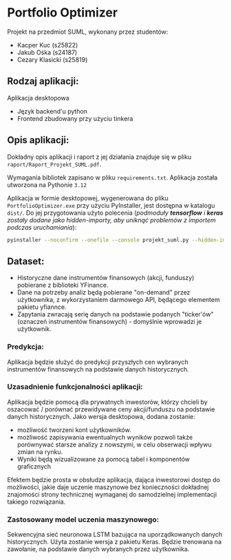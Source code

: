 # Portfolio Optimizer
Projekt na przedmiot SUML, wykonany przez studentów: 
- Kacper Kuc (s25822)
- Jakub Ośka (s24187)
- Cezary Klasicki (s25819)

## Rodzaj aplikacji:
Aplikacja desktopowa
- Język backend'u python
- Frontend zbudowany przy użyciu tinkera

## Opis aplikacji:
Dokładny opis aplikacji i raport z jej działania znajduje się w pliku `raport/Raport_Projekt_SUML.pdf`.

Wymagania bibliotek zapisano w pliku `requirements.txt`. Aplikacja została utworzona na Pythonie `3.12`

Aplikacja w formie desktopowej, wygenerowana do pliku `PortfolioOptimizer.exe` przy użyciu PyInstaller, jest dostępna w katalogu `dist/`.
Do jej przygotowania użyto polecenia (_podmoduły **tensorflow** i **keras** zostały dodane jako hidden-importy, aby uniknąć problemów z importem podczas uruchamiania_):
```bash
pyinstaller --noconfirm --onefile --console projekt_suml.py --hidden-import=tf_keras.src.engine.base_layer_v1 --hidden-import=tensorflow.keras
```


## Dataset:
- Historyczne dane instrumentów finansowych (akcji, funduszy) pobierane z biblioteki YFinance.
- Dane na potrzeby analiz będą pobierane "on-demand" przez użytkownika, z wykorzystaniem darmowego API, będącego elementem pakietu yfiannce.
- Zapytania zwracają serię danych na podstawie podanych "ticker'ów" (oznaczeń instrumentów finansowych) - domyślnie wprowadzi je użytkownik.

### Predykcja:
Aplikacja będzie służyć do predykcji przyszłych cen wybranych instrumentów finansowych na podstawie danych historycznych.

### Uzasadnienie funkcjonalności aplikacji:
Aplikacja będzie pomocą dla prywatnych inwestorów, którzy chcieli by oszacować / porównać przewidywane ceny akcji/funduszu na podstawie danych historycznych. Jako wersja desktopowa, dodana zostanie:
- możliwość tworzeni kont użytkowników.
- możliwość zapisywania ewentualnych wyników pozwoli także porównywać starsze analizy z nowszymi, w celu obserwacji wpływu zmian na rynku.
- Wyniki będą wizualizowane za pomocą tabel i komponentów graficznych

Efektem będzie prosta w obsłudze aplikacja, dająca inwestorowi dostęp do możliwości, jakie daje uczenie maszynowe bez konieczności dokładnej znajomości strony technicznej wymaganej do samodzielnej implementacji takiego rozwiązania.

### Zastosowany model uczenia maszynowego:
Sekwencyjna sieć neuronowa LSTM bazująca na uporządkowanych danych historycznych. Użyta zostanie wersja z pakietu Keras. Będzie trenowana na zawołanie, na podstawie danych wybranych przez użytkownika.
